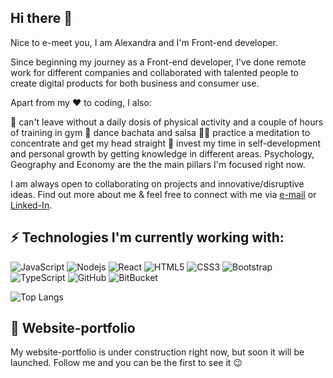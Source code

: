 ## Hi there 👋

Nice to e-meet you, I am Alexandra and I'm Front-end developer.

Since beginning my journey as a Front-end developer, I've done remote work for different companies and collaborated with talented people to create digital products for both business and consumer use.


Apart from my ❤️ to coding, I also:

🏃 can't leave without a daily dosis of physical activity and a couple of hours of training in gym
💃 dance bachata and salsa
🙌🏻 practice a meditation to concentrate and get my head straight 
🧠 invest my time in self-development and personal growth by getting knowledge in different areas. Psychology, Geography and Economy are the the main pillars I'm focused right now.

I am always open to collaborating on projects and innovative/disruptive ideas. 
Find out more about me & feel free to connect with me via [e-mail](alexkuchynsk@gmail.com) or [Linked-In](https://www.linkedin.com/in/alexandra-kuchynskaya/).

## ⚡ Technologies I'm currently working with:

![JavaScript](https://img.shields.io/badge/-JavaScript-black?style=flat-square&logo=javascript)
![Nodejs](https://img.shields.io/badge/-Nodejs-black?style=flat-square&logo=Node.js)
![React](https://img.shields.io/badge/-React-black?style=flat-square&logo=react)
![HTML5](https://img.shields.io/badge/-HTML5-E34F26?style=flat-square&logo=html5&logoColor=white)
![CSS3](https://img.shields.io/badge/-CSS3-1572B6?style=flat-square&logo=css3)
![Bootstrap](https://img.shields.io/badge/-Bootstrap-563D7C?style=flat-square&logo=bootstrap)
![TypeScript](https://img.shields.io/badge/-TypeScript-007ACC?style=flat-square&logo=typescript)
![GitHub](https://img.shields.io/badge/-GitHub-181717?style=flat-square&logo=github)
![BitBucket](https://img.shields.io/badge/-BitBucket-darkblue?style=flat-square&logo=bitbucket)

![Top Langs](https://github-readme-stats.vercel.app/api/top-langs/?username=AlexKuchinskaya&hide=TeX&layout=compact)

## 🔧 Website-portfolio
My website-portfolio is under construction right now, but soon it will be launched. Follow me and you can be the first to see it 😉
